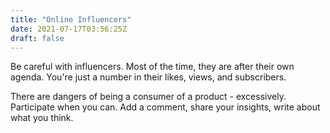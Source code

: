 ```yaml
---
title: "Online Influencers"
date: 2021-07-17T03:56:25Z
draft: false
---
```


Be careful with influencers. Most of the time, they are after their own agenda. You're just a number in their likes, views, and subscribers. 

There are dangers of being a consumer of a product - excessively. Participate when you can. Add a comment, share your insights, write about what you think. 